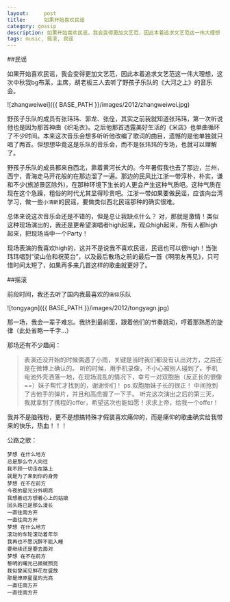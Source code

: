 ```yaml
---
layout:     post
title:      如果开始喜欢民谣
category: gossip
description: 如果开始喜欢民谣，我会变得更加文艺范，因此本着追求文艺范这一伟大理想
tags: music, 摇滚, 民谣
---
```

##民谣

如果开始喜欢民谣，我会变得更加文艺范，因此本着追求文艺范这一伟大理想，这次中秋我bg布莱，主席，胡老板三人去听了野孩子乐队的《大河之上》的音乐会。

![zhangweiwei]({{ BASE_PATH }}/images/2012/zhangweiwei.jpg)

野孩子乐队的成员有张玮玮、郭龙、张佺，其实之前我就知道张玮玮，第一次听说他也是因为那首神曲《织毛衣》。之后他那首透露美好生活的《米店》也单曲循环了不少时间。本来这次音乐会想多听听他改编了歌词的曲目，遗憾的是他单独就只唱了两首。但想想毕竟这是乐队的音乐会，而不是张玮玮的专场，也就可以理解了。

野孩子乐队的成员都来自西北，靠着黄河长大的。今年暑假我也去了那边，兰州，西宁，青海走马开花般的在那边溜了一遍。那边的民风比江浙一带淳朴，朴实，谦和不少(旅游景区除外)，在那种环境下生长的人更会产生这种气质吧。这种气质在现在这个急躁，粗俗的时代尤其显得珍贵吧。江浙一带如果要做民谣，应该向台湾学习，做一些`小清新`的民谣，要做类似西北民谣那种的确实很难。

总体来说这次音乐会还是不错的，但是总让我缺点什么？ 对，那就是激情！类似这种现场演出的，我还是更希望演唱者high起来，观众high起来，所有人都high起来，把现场当中一个Party！

现场表演的我喜欢high的，这并不是说我不喜欢民谣，民谣也可以很high！当张玮玮唱到“梁山伯和祝英台”，以及最后散场之前的最后一首《啊朋友再见》，只可惜时间太短了，如果再多来几首这样的歌曲就更好了。

##摇滚

前段时间，我还去听了国内我最喜欢的`痛仰`乐队

![tongyagn]({{ BASE_PATH }}/images/2012/tongyagn.jpg)

那一场，我会一辈子难忘。我挤到最前面，跟着他们的节奏跳动，哼着那熟悉的旋律（此处省略一千字...）

那场还有不少趣闻：

>   表演还没开始的时候偶遇了小雨，关键是当时我们都没有认出对方，之后还是在微博上确认的。 
>   听的时候，用手机录像，不小心被别人碰到了。手机电池外壳洒落一地，在现场混乱的情况下，幸亏一对双胞胎（反正长的很像==）妹子帮忙才找到的，谢谢你们！ ps.双胞胎妹子长的很正！ 
>   中间抢到了吉他手的弹片，并且和高虎握了一下手。 
>   听完这次演出之后的第三天，我就拿到了携程的offer，希望这次也能如愿！求求上帝，给我一个offer！ 

我并不是脑残粉，更不是想搞特殊才假装喜欢痛仰的，而是痛仰的歌曲确实给我带来的快乐，热血！！！

公路之歌：

	梦想 在什么地方
	总是那么令人向往
	我不顾一切走在路上
	就是为了来到你的身旁
	梦想 在不在前方
	今夜的星光分外明亮
	我想着远方想着心上的姑娘
	回头路已是那么漫长
	一直往南方开
	一直往南方开
	梦想 在什么地方
	滚动的车轮滚动着年华
	我再也不愿沉醉不能入睡
	要继续还是要去面对
	梦想 在不在前方
	黎明的曙光已微微照亮
	我似曾闻见鲜花在盛放
	那是燎原星星的光亮
	一直往南方开
	一直往南方开